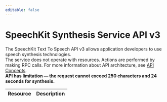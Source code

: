 ```yaml
---
editable: false
---
```


# SpeechKit Synthesis Service API v3
The SpeechKit Text To Speech API v3 allows application developers to use speech synthesis technologies. <br>The service does not operate with resources. Actions are performed by making RPC calls. For more information about API architecture, see [API Concepts](/docs/api-design-guide/). <br><strong> API has limitation — the request cannot exceed 250 characters and 24 seconds for synthesis.</strong>

Resource | Description
--- | ---
